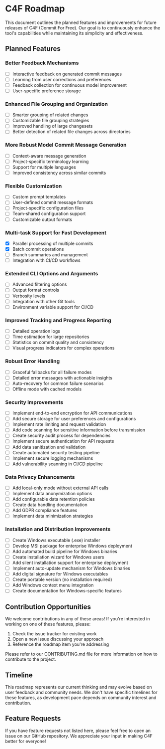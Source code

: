 # C4F Roadmap

This document outlines the planned features and improvements for future releases of C4F (Commit For Free). Our goal is to continuously enhance the tool's capabilities while maintaining its simplicity and effectiveness.

## Planned Features

### Better Feedback Mechanisms
- [ ] Interactive feedback on generated commit messages
- [ ] Learning from user corrections and preferences
- [ ] Feedback collection for continuous model improvement
- [ ] User-specific preference storage

### Enhanced File Grouping and Organization
- [ ] Smarter grouping of related changes
- [ ] Customizable file grouping strategies
- [ ] Improved handling of large changesets
- [ ] Better detection of related file changes across directories

### More Robust Model Commit Message Generation
- [ ] Context-aware message generation
- [ ] Project-specific terminology learning
- [ ] Support for multiple languages
- [ ] Improved consistency across similar commits

### Flexible Customization
- [ ] Custom prompt templates
- [ ] User-defined commit message formats
- [ ] Project-specific configuration files
- [ ] Team-shared configuration support
- [ ] Customizable output formats

### Multi-task Support for Fast Development
- [x] Parallel processing of multiple commits
- [x] Batch commit operations
- [ ] Branch summaries and management
- [ ] Integration with CI/CD workflows

### Extended CLI Options and Arguments
- [ ] Advanced filtering options
- [ ] Output format controls
- [ ] Verbosity levels
- [ ] Integration with other Git tools
- [ ] Environment variable support for CI/CD

### Improved Tracking and Progress Reporting
- [ ] Detailed operation logs
- [ ] Time estimation for large repositories
- [ ] Statistics on commit quality and consistency
- [ ] Visual progress indicators for complex operations

### Robust Error Handling
- [ ] Graceful fallbacks for all failure modes
- [ ] Detailed error messages with actionable insights
- [ ] Auto-recovery for common failure scenarios
- [ ] Offline mode with cached models

### Security Improvements
- [ ] Implement end-to-end encryption for API communications
- [ ] Add secure storage for user preferences and configurations
- [ ] Implement rate limiting and request validation
- [ ] Add code scanning for sensitive information before transmission
- [ ] Create security audit process for dependencies
- [ ] Implement secure authentication for API requests
- [ ] Add data sanitization and validation
- [ ] Create automated security testing pipeline
- [ ] Implement secure logging mechanisms
- [ ] Add vulnerability scanning in CI/CD pipeline

### Data Privacy Enhancements
- [ ] Add local-only mode without external API calls
- [ ] Implement data anonymization options
- [ ] Add configurable data retention policies
- [ ] Create data handling documentation
- [ ] Add GDPR compliance features
- [ ] Implement data minimization strategies

### Installation and Distribution Improvements
- [ ] Create Windows executable (.exe) installer
- [ ] Develop MSI package for enterprise Windows deployment
- [ ] Add automated build pipeline for Windows binaries
- [ ] Create installation wizard for Windows users
- [ ] Add silent installation support for enterprise deployment
- [ ] Implement auto-update mechanism for Windows binaries
- [ ] Add digital signature for Windows executables
- [ ] Create portable version (no installation required)
- [ ] Add Windows context menu integration
- [ ] Create documentation for Windows-specific features

## Contribution Opportunities

We welcome contributions in any of these areas! If you're interested in working on one of these features, please:

1. Check the issue tracker for existing work
2. Open a new issue discussing your approach
3. Reference the roadmap item you're addressing

Please refer to our CONTRIBUTING.md file for more information on how to contribute to the project.

## Timeline

This roadmap represents our current thinking and may evolve based on user feedback and community needs. We don't have specific timelines for these features, as development pace depends on community interest and contribution.

## Feature Requests

If you have feature requests not listed here, please feel free to open an issue on our GitHub repository. We appreciate your input in making C4F better for everyone!